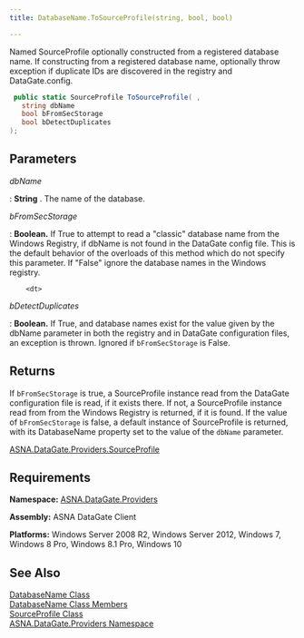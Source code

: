 ```yaml
---
title: DatabaseName.ToSourceProfile(string, bool, bool)

---
```


Named SourceProfile optionally constructed from a registered database name. If constructing from a registered database name, optionally throw exception if duplicate IDs are discovered in the registry and DataGate.config. 

```cs
 public static SourceProfile ToSourceProfile( ,
   string dbName
   bool bFromSecStorage
   bool bDetectDuplicates
);
```

## Parameters



 *dbName* 

: 
 **String** . The name of the database.  

 *bFromSecStorage* 

: 
 **Boolean.**  If True to attempt to read a "classic" 
        database name from the Windows Registry, if dbName is not found in the
        DataGate config file.  This is the default behavior of the overloads of this
        method which do not specify this parameter. If "False" ignore the 
        database names in the Windows registry.

		<dt>
 *bDetectDuplicates* 

: 
 **Boolean.**   If True, and database names exist for the value given by the dbName 
       parameter in both the registry and in DataGate configuration files, an exception is thrown. 
       Ignored if <code>bFromSecStorage</code> is False.



## Returns
If <code>bFromSecStorage</code> is true, a SourceProfile instance read from the
        DataGate configuration file is read, if it exists there.  If not, a SourceProfile
        instance read from from the Windows Registry is returned, if it is found. 
        If the value of <code>bFromSecStorage</code> is false, a default instance of SourceProfile 
        is returned, with its DatabaseName property set to the value of the <code>dbName</code> 
        parameter.

[ASNA.DataGate.Providers.SourceProfile](source-profile-class.html) <br /> 
## Requirements

**Namespace:** [ ASNA.DataGate.Providers](datagate-providers-namespace.html) 

**Assembly:** ASNA DataGate Client

**Platforms:** Windows Server 2008 R2, Windows Server 2012, Windows 7, Windows 8 Pro, Windows 8.1 Pro, Windows 10
## See Also


[DatabaseName Class](database-name-class.html)
      <br />
[DatabaseName Class Members](database-name-members.html)
      <br />
[SourceProfile Class](source-profile-class.html)
      <br />
[ASNA.DataGate.Providers Namespace](datagate-providers-namespace.html)

